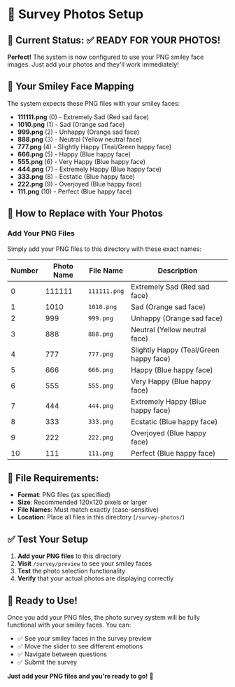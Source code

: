 # 📸 Survey Photos Setup

## 🎯 **Current Status: ✅ READY FOR YOUR PHOTOS!**

**Perfect!** The system is now configured to use your PNG smiley face images. Just add your photos and they'll work immediately!

## 🎨 **Your Smiley Face Mapping**

The system expects these PNG files with your smiley faces:
- **111111.png** (0) - Extremely Sad (Red sad face)
- **1010.png** (1) - Sad (Orange sad face)
- **999.png** (2) - Unhappy (Orange sad face)
- **888.png** (3) - Neutral (Yellow neutral face)
- **777.png** (4) - Slightly Happy (Teal/Green happy face)
- **666.png** (5) - Happy (Blue happy face)
- **555.png** (6) - Very Happy (Blue happy face)
- **444.png** (7) - Extremely Happy (Blue happy face)
- **333.png** (8) - Ecstatic (Blue happy face)
- **222.png** (9) - Overjoyed (Blue happy face)
- **111.png** (10) - Perfect (Blue happy face)

## 🔄 **How to Replace with Your Photos**

### **Add Your PNG Files**
Simply add your PNG files to this directory with these exact names:

| Number | Photo Name | File Name | Description |
|--------|------------|-----------|-------------|
| 0 | 111111 | `111111.png` | Extremely Sad (Red sad face) |
| 1 | 1010 | `1010.png` | Sad (Orange sad face) |
| 2 | 999 | `999.png` | Unhappy (Orange sad face) |
| 3 | 888 | `888.png` | Neutral (Yellow neutral face) |
| 4 | 777 | `777.png` | Slightly Happy (Teal/Green happy face) |
| 5 | 666 | `666.png` | Happy (Blue happy face) |
| 6 | 555 | `555.png` | Very Happy (Blue happy face) |
| 7 | 444 | `444.png` | Extremely Happy (Blue happy face) |
| 8 | 333 | `333.png` | Ecstatic (Blue happy face) |
| 9 | 222 | `222.png` | Overjoyed (Blue happy face) |
| 10 | 111 | `111.png` | Perfect (Blue happy face) |

## 📁 **File Requirements:**

- **Format**: PNG files (as specified)
- **Size**: Recommended 120x120 pixels or larger
- **File Names**: Must match exactly (case-sensitive)
- **Location**: Place all files in this directory (`/survey-photos/`)

## ✅ **Test Your Setup**

1. **Add your PNG files** to this directory
2. **Visit** `/survey/preview` to see your smiley faces
3. **Test** the photo selection functionality
4. **Verify** that your actual photos are displaying correctly

## 🚀 **Ready to Use!**

Once you add your PNG files, the photo survey system will be fully functional with your smiley faces. You can:
- ✅ See your smiley faces in the survey preview
- ✅ Move the slider to see different emotions
- ✅ Navigate between questions
- ✅ Submit the survey

**Just add your PNG files and you're ready to go!** 🎉
